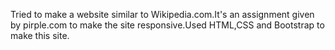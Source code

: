 Tried to make a website similar to Wikipedia.com.It's an assignment given by pirple.com to make the site responsive.Used HTML,CSS and Bootstrap to make this site.
